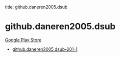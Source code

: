 title: github.daneren2005.dsub
# github.daneren2005.dsub


[Google Play Store](https://play.google.com/store/apps/details?id=github.daneren2005.dsub)


* [github.daneren2005.dsub-201-1](./github.daneren2005.dsub-201-1/)